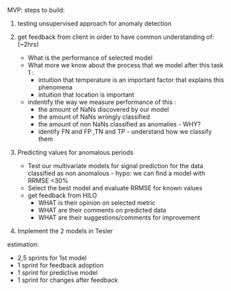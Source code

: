 
MVP:
steps to build:
1. testing unsupervised approach for anomaly detection
2. get feedback from client in order to have common understanding of: (~2hrs)
	-  What is the performance of selected model
	- What more we know about the process that we model after this task 1 :
		 - intuition that temperature is an important factor that explains this phenomena
		 - intuition that location is important
	- indentify the way we measure performance of this :
		 - the amount of NaNs discovered by our model
		 -  the amount of NaNs wrongly classified
		 - the amount of non NaNs classified as anomalies - WHY?
		 - identify FN and FP ,TN and TP - understand how we classify them
3. Predicting values for anomalous periods
	 - Test our multivariate models for signal prediction for the data classified as non anomalous - hypo: we can find a model with RRMSE <30%
	 - Select the best model and evaluate RRMSE for known values
	 -  get feedback from HILO 
		 - WHAT is their opinion on selected metric
		 - WHAT are their comments on predicted data
		 - WHAT are their suggestions/comments for improvement

4. Implement the 2 models in Tesler

estimation:
- 2,5 sprints for 1st model
- 1 sprint for feedback adoption
- 1 sprint for predictive model
- 1 sprint for changes after feedback